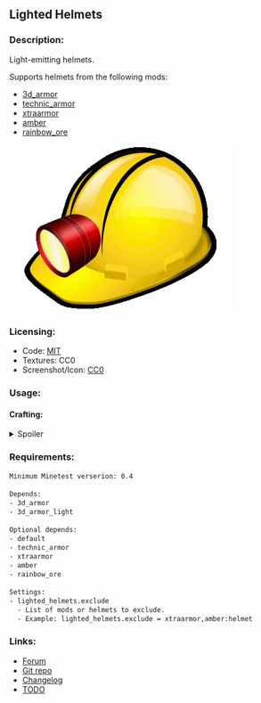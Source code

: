 ## Lighted Helmets

### Description:

Light-emitting helmets.

Supports helmets from the following mods:
- [3d_armor](https://content.minetest.net/packages/stu/3d_armor/)
- [technic_armor](https://github.com/stujones11/technic_armor)
- [xtraarmor](https://forum.minetest.net/viewtopic.php?t=16645)
- [amber](https://forum.minetest.net/viewtopic.php?t=18186)
- [rainbow_ore](https://forum.minetest.net/viewtopic.php?id=13519)

![icon](screenshot.png)

### Licensing:

- Code: [MIT](LICENSE.txt)
- Textures: CC0
- Screenshot/Icon: [CC0](https://openclipart.org/detail/201890)

### Usage:

#### Crafting:

<details><summary>Spoiler</summary>

```
╔══════════════════════╗
║    default:torch     ║
╠══════════════════════╣
║ default:mese_crystal ║
╠══════════════════════╣
║       helmet         ║
╚══════════════════════╝
```

</details>

### Requirements:

```
Minimum Minetest verserion: 0.4

Depends:
- 3d_armor
- 3d_armor_light

Optional depends:
- default
- technic_armor
- xtraarmor
- amber
- rainbow_ore

Settings:
- lighted_helmets.exclude
  - List of mods or helmets to exclude.
  - Example: lighted_helmets.exclude = xtraarmor,amber:helmet
```

### Links:

- [Forum](https://forum.minetest.net/viewtopic.php?t=27035)
- [Git repo](https://github.com/AntumMT/mod-lighted_helmets)
- [Changelog](changelog.txt)
- [TODO](TODO.txt)

